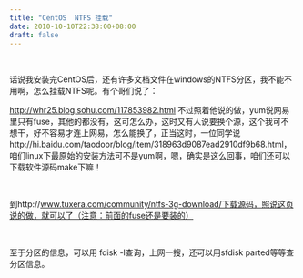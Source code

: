 ```yaml
---
title: "CentOS  NTFS 挂载"
date: 2010-10-10T22:38:00+08:00
draft: false
---
```


 


话说我安装完CentOS后，还有许多文档文件在windows的NTFS分区，我不能不用啊，怎么挂载NTFS呢。有个哥们说了：


http://whr25.blog.sohu.com/117853982.html 不过照着他说的做，yum说网易里只有fuse，其他的都没有，这可怎么办，这时又有人说要换个源，这个我可不想干，好不容易才连上网易，怎么能换了，正当这时，一位同学说http://hi.baidu.com/taodoor/blog/item/318963d9087ead2910df9b68.html，咱们linux下最原始的安装方法可不是yum啊，嗯，确实是这么回事，咱们还可以下载软件源码make下嘛！


 


到http://www.tuxera.com/community/ntfs-3g-download/下载源码，照说这页说的做，就可以了（注意：前面的fuse还是要装的）


 


至于分区的信息，可以用 fdisk -l查询，上网一搜，还可以用sfdisk parted等等查分区信息。


